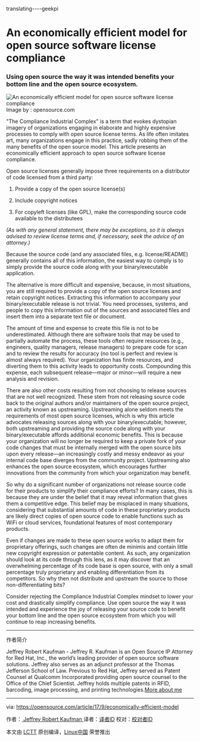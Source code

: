 translating----geekpi

An economically efficient model for open source software license compliance
============================================================

### Using open source the way it was intended benefits your bottom line and the open source ecosystem.


![An economically efficient model for open source software license compliance](https://opensource.com/sites/default/files/styles/image-full-size/public/lead-images/LAW_EvidencedBasedIP_520x292_CS.png?itok=mmhCWuZR "An economically efficient model for open source software license compliance")
Image by : opensource.com

"The Compliance Industrial Complex" is a term that evokes dystopian imagery of organizations engaging in elaborate and highly expensive processes to comply with open source license terms. As life often imitates art, many organizations engage in this practice, sadly robbing them of the many benefits of the open source model. This article presents an economically efficient approach to open source software license compliance.

Open source licenses generally impose three requirements on a distributor of code licensed from a third party:

1.  Provide a copy of the open source license(s)

2.  Include copyright notices

3.  For copyleft licenses (like GPL), make the corresponding source code available to the distributees

 _(As with any general statement, there may be exceptions, so it is always advised to review license terms and, if necessary, seek the advice of an attorney.)_ 

Because the source code (and any associated files, e.g. license/README) generally contains all of this information, the easiest way to comply is to simply provide the source code along with your binary/executable application.

The alternative is more difficult and expensive, because, in most situations, you are still required to provide a copy of the open source licenses and retain copyright notices. Extracting this information to accompany your binary/executable release is not trivial. You need processes, systems, and people to copy this information out of the sources and associated files and insert them into a separate text file or document.

The amount of time and expense to create this file is not to be underestimated. Although there are software tools that may be used to partially automate the process, these tools often require resources (e.g., engineers, quality managers, release managers) to prepare code for scan and to review the results for accuracy (no tool is perfect and review is almost always required). Your organization has finite resources, and diverting them to this activity leads to opportunity costs. Compounding this expense, each subsequent release—major or minor—will require a new analysis and revision.

There are also other costs resulting from not choosing to release sources that are not well recognized. These stem from not releasing source code back to the original authors and/or maintainers of the open source project, an activity known as upstreaming. Upstreaming alone seldom meets the requirements of most open source licenses, which is why this article advocates releasing sources along with your binary/executable; however, both upstreaming and providing the source code along with your binary/executable affords additional economic benefits. This is because your organization will no longer be required to keep a private fork of your code changes that must be internally merged with the open source bits upon every release—an increasingly costly and messy endeavor as your internal code base diverges from the community project. Upstreaming also enhances the open source ecosystem, which encourages further innovations from the community from which your organization may benefit.

So why do a significant number of organizations not release source code for their products to simplify their compliance efforts? In many cases, this is because they are under the belief that it may reveal information that gives them a competitive edge. This belief may be misplaced in many situations, considering that substantial amounts of code in these proprietary products are likely direct copies of open source code to enable functions such as WiFi or cloud services, foundational features of most contemporary products.

Even if changes are made to these open source works to adapt them for proprietary offerings, such changes are often de minimis and contain little new copyright expression or patentable content. As such, any organization should look at its code through this lens, as it may discover that an overwhelming percentage of its code base is open source, with only a small percentage truly proprietary and enabling differentiation from its competitors. So why then not distribute and upstream the source to those non-differentiating bits?

Consider rejecting the Compliance Industrial Complex mindset to lower your cost and drastically simplify compliance. Use open source the way it was intended and experience the joy of releasing your source code to benefit your bottom line and the open source ecosystem from which you will continue to reap increasing benefits.

------------------------

作者简介

Jeffrey Robert Kaufman - Jeffrey R. Kaufman is an Open Source IP Attorney for Red Hat, Inc., the world’s leading provider of open source software solutions. Jeffrey also serves as an adjunct professor at the Thomas Jefferson School of Law. Previous to Red Hat, Jeffrey served as Patent Counsel at Qualcomm Incorporated providing open source counsel to the Office of the Chief Scientist. Jeffrey holds multiple patents in RFID, barcoding, image processing, and printing technologies.[More about me][2]


--------------------------------------------------------------------------------

via: https://opensource.com/article/17/9/economically-efficient-model

作者：[ Jeffrey Robert Kaufman ][a]
译者：[译者ID](https://github.com/译者ID)
校对：[校对者ID](https://github.com/校对者ID)

本文由 [LCTT](https://github.com/LCTT/TranslateProject) 原创编译，[Linux中国](https://linux.cn/) 荣誉推出

[a]:https://opensource.com/users/jkaufman
[1]:https://opensource.com/article/17/9/economically-efficient-model?rate=0SO3DeFAxtgLdmZxE2ZZQyTRTTbu2OOlksFZSUXmjJk
[2]:https://opensource.com/users/jkaufman
[3]:https://opensource.com/user/74461/feed
[4]:https://opensource.com/users/jkaufman
[5]:https://opensource.com/users/jkaufman
[6]:https://opensource.com/users/jkaufman
[7]:https://opensource.com/tags/law
[8]:https://opensource.com/tags/licensing
[9]:https://opensource.com/participate
